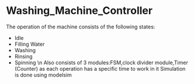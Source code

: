 # Washing_Machine_Controller
The operation of the machine consists of the following states:
* Idle
* Filling Water
* Washing
* Rinsing
* Spinning
\n Also consists of 3 modules:FSM,clock divider module,Timer (Counter) as each operation has a specific time to
work in it
Simulation is done using modelsim
